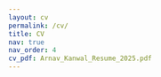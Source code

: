 ```yaml
---
layout: cv
permalink: /cv/
title: CV
nav: true
nav_order: 4
cv_pdf: Arnav_Kanwal_Resume_2025.pdf
---
```


